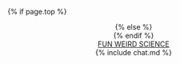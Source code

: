 <style>
  {% include header.css %}
</style>
{% if page.top %}
  <header>
{% else %}
  <header id = 'header'>
{% endif %}
  <nav class = 'nav-menu'>
    <a href="{{ "/" | relative_url}}" class = 'nav-brand '>
    FUN WEIRD SCIENCE
    </a>
  </nav>
  {% include chat.md %}
</header>
